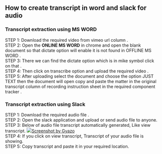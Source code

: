 ## How to create transcript in word and slack for audio
###  Transcript extraction using MS WORD
STEP 1: Download the required video from vimeo url column .  
STEP 2: Open the **ONLINE MS WORD** in chrome and open the blank document so that dictate option will enable it is not found in OFFLINE MS WORD .  
STEP 3: There we can find the dictate option which is in mike symbol click on that .  
STEP 4: Then click on transcribe option and upload the required video .  
STEP 5: After uploading select the document and choose the option JUST TEXT then the document will open copy and paste the matter in the original transcript column of recording instruction sheet in the required component tracker .

###  Transcript extraction using Slack
STEP 1: Download the required audio file .  
STEP 2: Open the slack application and upload or send audio file to anyone.  
STEP 3: Below of audio file transcript automatically generated, Like view transcript. [![](https://assets2.gyazo.com/favicon.ico)Screenshot by Gyazo](https://gyazo.com/c75bd9b64e22cebd634f07900c60fb51)  
STEP 4: If you click on view transcript, Transcript of your audio file is showing.  
STEP 5: Copy transcript and paste it in your required location.
